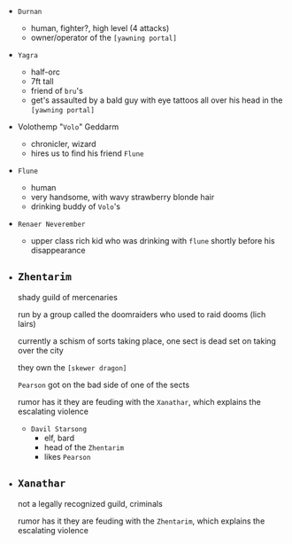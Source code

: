 - `Durnan`
    - human, fighter?, high level (4 attacks)
    - owner/operator of the `[yawning portal]`

- `Yagra`
    - half-orc
    - 7ft tall
    - friend of `bru`'s
    - get's assaulted by a bald guy with eye tattoos all over his head in the `[yawning portal]`

- Volothemp "`Volo`" Geddarm
    - chronicler, wizard
    - hires us to find his friend `Flune`

- `Flune`
    - human
    - very handsome, with wavy strawberry blonde hair
    - drinking buddy of `Volo`'s

- `Renaer Neverember`
    - upper class rich kid who was drinking with `flune` shortly before his disappearance

- ## `Zhentarim`
    shady guild of mercenaries

    run by a group called the doomraiders who used to raid dooms (lich lairs)

    currently a schism of sorts taking place, one sect is dead set on taking over the city

    they own the `[skewer dragon]`

    `Pearson` got on the bad side of one of the sects

    rumor has it they are feuding with the `Xanathar`, which explains the escalating violence

    - `Davil Starsong`
        - elf, bard
        - head of the `Zhentarim`
        - likes `Pearson`

- ## `Xanathar`
    not a legally recognized guild, criminals

    rumor has it they are feuding with the `Zhentarim`, which explains the escalating violence